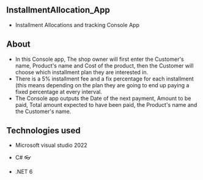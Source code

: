 ## InstallmentAllocation_App
* Installment Allocations and tracking Console App

## About
* In this Console app, The shop owner will first enter the Customer's name, Product's name and Cost of the product, then the Customer will choose which installment plan they are interested in.
* There is a 5% installment fee and a fix percentage for each installment (this means depending on the plan they are going to end up paying a fixed percentage at every interval.
* The Console app outputs the Date of the next payment, Amount to be paid, Total amount expected to have been paid, the Product's name and the Customer's name.


## Technologies used
* Microsoft visual studio 2022

* C# 👓

* .NET 6
